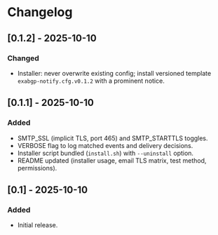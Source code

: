 # Changelog

## [0.1.2] - 2025-10-10
### Changed
- Installer: never overwrite existing config; install versioned template `exabgp-notify.cfg.v0.1.2` with a prominent notice.

## [0.1.1] - 2025-10-10
### Added
- SMTP_SSL (implicit TLS, port 465) and SMTP_STARTTLS toggles.
- VERBOSE flag to log matched events and delivery decisions.
- Installer script bundled (`install.sh`) with `--uninstall` option.
- README updated (installer usage, email TLS matrix, test method, permissions).

## [0.1] - 2025-10-10
### Added
- Initial release.
